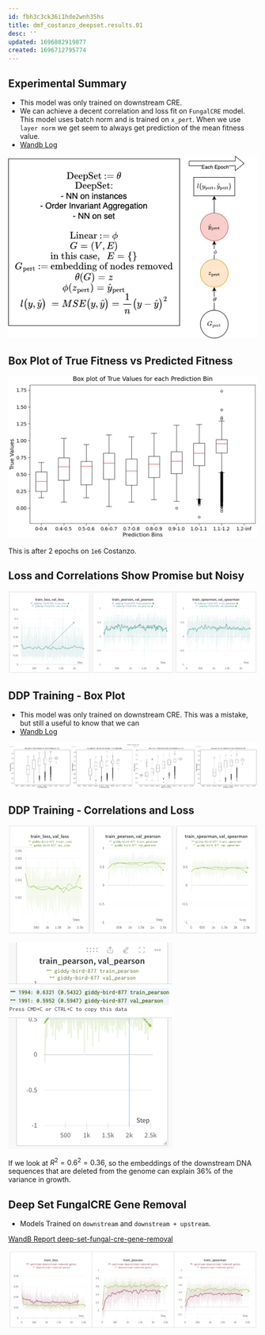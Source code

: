 ```yaml
---
id: fbh3c3ck36i1hde2wnh35hs
title: dmf_costanzo_deepset.results.01
desc: ''
updated: 1696882919877
created: 1696712795774
---
```

## Experimental Summary

- This model was only trained on downstream CRE.
- We can achieve a decent correlation and loss fit on `FungalCRE` model. This model uses batch norm and is trained on `x_pert`. When we use `layer norm` we get seem to always get prediction of the mean fitness value.
- [Wandb Log](https://wandb.ai/zhao-group/torchcell/groups/2482163_782109b6f2cffa508d6a1628f03256f0a43419a5628b43a0731e2daeea0c9e13/workspace?workspace=user-mjvolk3)

![](./assets/drawio/model-gene-removal.drawio.png)

## Box Plot of True Fitness vs Predicted Fitness

![](./assets/images/experiments.dmf_costanzo_deepset.results.01.md.box-plot-of-true-fitness-vs-predicted-fitness-2482163_782109b6f2cffa508d6a1628f03256f0a43419a5628b43a0731e2daeea0c9e13.png)

This is after 2 epochs on `1e6` Costanzo.

## Loss and Correlations Show Promise but Noisy

![](./assets/images/experiments.dmf_costanzo_deepset.results.01.md.loss-and-correlations-show-promise-but-noisy-2482163_782109b6f2cffa508d6a1628f03256f0a43419a5628b43a0731e2daeea0c9e13.png)

## DDP Training - Box Plot

- This model was only trained on downstream CRE. This was a mistake, but still a useful to know that we can
- [Wandb Log](https://wandb.ai/zhao-group/torchcell/groups/2485154_3a9c9fca115f0281903cb1ce7b7b251e435c463d1c7785fae1be751d32040c4b/workspace?workspace=user-mjvolk3)

![](./assets/images/experiments.dmf_costanzo_deepset.results.01.md.box-plots-2485154_3a9c9fca115f0281903cb1ce7b7b251e435c463d1c7785fae1be751d32040c4b.png)

## DDP Training - Correlations and Loss

![](./assets/images/experiments.dmf_costanzo_deepset.results.01.md.correlations-and-loss-2485154_3a9c9fca115f0281903cb1ce7b7b251e435c463d1c7785fae1be751d32040c4b.png)

![](./assets/images/experiments.dmf_costanzo_deepset.results.01.md.variance-explained-2485154_3a9c9fca115f0281903cb1ce7b7b251e435c463d1c7785fae1be751d32040c4b.png)

If we look at $R^2 = 0.6^2 = 0.36$, so the embeddings of the downstream DNA sequences that are deleted from the genome can explain $36\%$ of the variance in growth.

## Deep Set FungalCRE Gene Removal

- Models Trained on `downstream` and `downstream + upstream`.

[WandB Report deep-set-fungal-cre-gene-removal](https://wandb.ai/zhao-group/torchcell/reports/Deep-Set-FungalCRE-Removed-Genes--Vmlldzo1NjI2MTc2)

![](./assets/images/experiments.dmf_costanzo_deepset.results.01.md.deep-set-fungal-cre-gene-removal.png)
